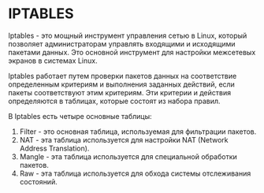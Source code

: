 # IPTABLES
Iptables - это мощный инструмент управления сетью в Linux, который позволяет администраторам управлять входящими и исходящими пакетами данных. Это основной инструмент для настройки межсетевых экранов в системах Linux.    

Iptables работает путем проверки пакетов данных на соответствие определенным критериям и выполнения заданных действий, если пакеты соответствуют этим критериям. Эти критерии и действия определяются в таблицах, которые состоят из набора правил. 
  
В Iptables есть четыре основные таблицы:
1. Filter - это основная таблица, используемая для фильтрации пакетов.
2. NAT - эта таблица используется для настройки NAT (Network Address Translation).
3. Mangle - эта таблица используется для специальной обработки пакетов.
4. Raw - эта таблица используется для обхода системы отслеживания состояний.
